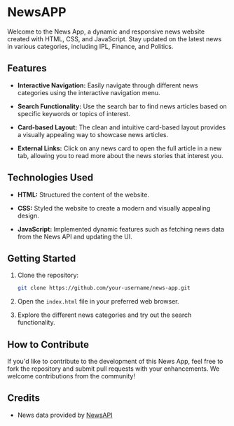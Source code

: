 # NewsAPP
Welcome to the News App, a dynamic and responsive news website created with HTML, CSS, and JavaScript. Stay updated on the latest news in various categories, including IPL, Finance, and Politics.

## Features

- **Interactive Navigation:** Easily navigate through different news categories using the interactive navigation menu.

- **Search Functionality:** Use the search bar to find news articles based on specific keywords or topics of interest.

- **Card-based Layout:** The clean and intuitive card-based layout provides a visually appealing way to showcase news articles.

- **External Links:** Click on any news card to open the full article in a new tab, allowing you to read more about the news stories that interest you.

## Technologies Used

- **HTML:** Structured the content of the website.

- **CSS:** Styled the website to create a modern and visually appealing design.

- **JavaScript:** Implemented dynamic features such as fetching news data from the News API and updating the UI.

## Getting Started

1. Clone the repository:

   ```bash
   git clone https://github.com/your-username/news-app.git
   ```

2. Open the `index.html` file in your preferred web browser.

3. Explore the different news categories and try out the search functionality.

## How to Contribute

If you'd like to contribute to the development of this News App, feel free to fork the repository and submit pull requests with your enhancements. We welcome contributions from the community!

## Credits

- News data provided by [NewsAPI](https://newsapi.org/)




